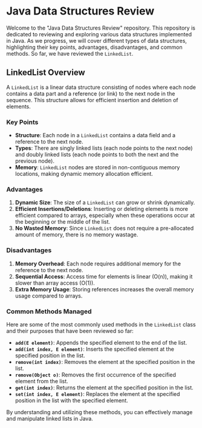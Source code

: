 # Java Data Structures Review

Welcome to the "Java Data Structures Review" repository. This repository is dedicated to reviewing and exploring various data structures implemented in Java. As we progress, we will cover different types of data structures, highlighting their key points, advantages, disadvantages, and common methods. So far, we have reviewed the `LinkedList`.

## LinkedList Overview

A `LinkedList` is a linear data structure consisting of nodes where each node contains a data part and a reference (or link) to the next node in the sequence. This structure allows for efficient insertion and deletion of elements.

### Key Points

- **Structure**: Each node in a `LinkedList` contains a data field and a reference to the next node.
- **Types**: There are singly linked lists (each node points to the next node) and doubly linked lists (each node points to both the next and the previous node).
- **Memory**: `LinkedList` nodes are stored in non-contiguous memory locations, making dynamic memory allocation efficient.

### Advantages

1. **Dynamic Size**: The size of a `LinkedList` can grow or shrink dynamically.
2. **Efficient Insertions/Deletions**: Inserting or deleting elements is more efficient compared to arrays, especially when these operations occur at the beginning or the middle of the list.
3. **No Wasted Memory**: Since `LinkedList` does not require a pre-allocated amount of memory, there is no memory wastage.

### Disadvantages

1. **Memory Overhead**: Each node requires additional memory for the reference to the next node.
2. **Sequential Access**: Access time for elements is linear (O(n)), making it slower than array access (O(1)).
3. **Extra Memory Usage**: Storing references increases the overall memory usage compared to arrays.

### Common Methods Managed

Here are some of the most commonly used methods in the `LinkedList` class and their purposes that have been reviewed so far:

- **`add(E element)`**: Appends the specified element to the end of the list.
- **`add(int index, E element)`**: Inserts the specified element at the specified position in the list.
- **`remove(int index)`**: Removes the element at the specified position in the list.
- **`remove(Object o)`**: Removes the first occurrence of the specified element from the list.
- **`get(int index)`**: Returns the element at the specified position in the list.
- **`set(int index, E element)`**: Replaces the element at the specified position in the list with the specified element.

By understanding and utilizing these methods, you can effectively manage and manipulate linked lists in Java.
